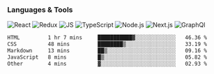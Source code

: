 ### Languages & Tools
![React](https://img.shields.io/badge/REACT-000?style=for-the-badge&logo=REACT)
![Redux](https://img.shields.io/badge/REDUX-000?style=for-the-badge&logo=Redux&logoColor=violet)
![JS](https://img.shields.io/badge/JavaScript-000?style=for-the-badge&logo=JavaScript&logoColor=yellow)
![TypeScript](https://img.shields.io/badge/TypeScript-000?style=for-the-badge&logo=TypeScript&logoColor=)
![Node.js](https://img.shields.io/badge/Node.js-000?style=for-the-badge&logo=Node.js&logoColor=)
![Next.js](https://img.shields.io/badge/Next.js-000?style=for-the-badge&logo=Next.js&logoColor=)
![GraphQl](https://img.shields.io/badge/GraphQl-000?style=for-the-badge&logo=GraphQl&logoColor=violet)


<!--START_SECTION:waka-->

```txt
HTML         1 hr 7 mins     ███████████▓░░░░░░░░░░░░░   46.36 %
CSS          48 mins         ████████▒░░░░░░░░░░░░░░░░   33.19 %
Markdown     13 mins         ██▒░░░░░░░░░░░░░░░░░░░░░░   09.16 %
JavaScript   8 mins          █▒░░░░░░░░░░░░░░░░░░░░░░░   05.82 %
Other        4 mins          ▓░░░░░░░░░░░░░░░░░░░░░░░░   02.93 %
```

<!--END_SECTION:waka-->
